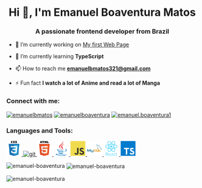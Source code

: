 <h1 align="center">Hi 👋, I'm Emanuel Boaventura Matos</h1>
<h3 align="center">A passionate frontend developer from Brazil</h3>

- 🔭 I’m currently working on [My first Web Page](https://github.com/Emanuel-Boaventura/HTML-CSS-Course)

- 🌱 I’m currently learning **TypeScript**

- 📫 How to reach me **emanuelbmatos321@gmail.com**

- ⚡ Fun fact **I watch a lot of Anime and read a lot of Manga**

<h3 align="left">Connect with me:</h3>
<p align="left">
<a href="https://twitter.com/emanuelbmatos" target="blank"><img align="center" src="https://raw.githubusercontent.com/rahuldkjain/github-profile-readme-generator/master/src/images/icons/Social/twitter.svg" alt="emanuelbmatos" height="30" width="40" /></a>
<a href="https://linkedin.com/in/emanuelboaventura" target="blank"><img align="center" src="https://raw.githubusercontent.com/rahuldkjain/github-profile-readme-generator/master/src/images/icons/Social/linked-in-alt.svg" alt="emanuelboaventura" height="30" width="40" /></a>
<a href="https://instagram.com/emanuel.boaventura1" target="blank"><img align="center" src="https://raw.githubusercontent.com/rahuldkjain/github-profile-readme-generator/master/src/images/icons/Social/instagram.svg" alt="emanuel.boaventura1" height="30" width="40" /></a>
</p>

<h3 align="left">Languages and Tools:</h3>
<p align="left"> <a href="https://www.w3schools.com/css/" target="_blank" rel="noreferrer"> <img src="https://raw.githubusercontent.com/devicons/devicon/master/icons/css3/css3-original-wordmark.svg" alt="css3" width="40" height="40"/> </a> <a href="https://git-scm.com/" target="_blank" rel="noreferrer"> <img src="https://www.vectorlogo.zone/logos/git-scm/git-scm-icon.svg" alt="git" width="40" height="40"/> </a> <a href="https://www.w3.org/html/" target="_blank" rel="noreferrer"> <img src="https://raw.githubusercontent.com/devicons/devicon/master/icons/html5/html5-original-wordmark.svg" alt="html5" width="40" height="40"/> </a> <a href="https://www.java.com" target="_blank" rel="noreferrer"> <img src="https://raw.githubusercontent.com/devicons/devicon/master/icons/java/java-original.svg" alt="java" width="40" height="40"/> </a> <a href="https://developer.mozilla.org/en-US/docs/Web/JavaScript" target="_blank" rel="noreferrer"> <img src="https://raw.githubusercontent.com/devicons/devicon/master/icons/javascript/javascript-original.svg" alt="javascript" width="40" height="40"/> </a> <a href="https://www.mysql.com/" target="_blank" rel="noreferrer"> <img src="https://raw.githubusercontent.com/devicons/devicon/master/icons/mysql/mysql-original-wordmark.svg" alt="mysql" width="40" height="40"/> </a> <a href="https://reactjs.org/" target="_blank" rel="noreferrer"> <img src="https://raw.githubusercontent.com/devicons/devicon/master/icons/react/react-original-wordmark.svg" alt="react" width="40" height="40"/> </a> <a href="https://www.typescriptlang.org/" target="_blank" rel="noreferrer"> <img src="https://raw.githubusercontent.com/devicons/devicon/master/icons/typescript/typescript-original.svg" alt="typescript" width="40" height="40"/> </a> </p>

<p><img align="left" src="https://github-readme-stats.vercel.app/api/top-langs?username=emanuel-boaventura&show_icons=true&locale=en&layout=compact" alt="emanuel-boaventura" /></p>

<p>&nbsp;<img align="center" src="https://github-readme-stats.vercel.app/api?username=emanuel-boaventura&show_icons=true&locale=en" alt="emanuel-boaventura" /></p>

<p><img align="center" src="https://github-readme-streak-stats.herokuapp.com/?user=emanuel-boaventura&" alt="emanuel-boaventura" /></p>
